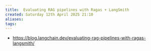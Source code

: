 ```yaml
---
title:  Evaluating RAG pipelines with Ragas + LangSmith
created: Saturday 12th April 2025 21:10
aliases: 
tags: 
---
```

- https://blog.langchain.dev/evaluating-rag-pipelines-with-ragas-langsmith/